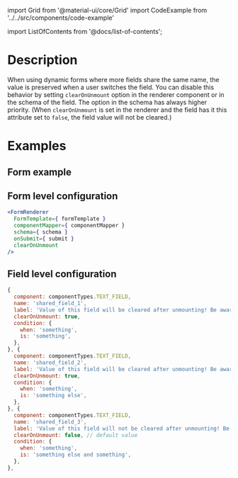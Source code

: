 import Grid from '@material-ui/core/Grid'
import CodeExample from '../../src/components/code-example'

import ListOfContents from '@docs/list-of-contents';

<Grid container item>
<Grid item xs={12} md={10}>

# Description

When using dynamic forms where more fields share the same name, the value is preserved when a user switches the field. You can disable this behavior by setting 
`clearOnUnmount` option in the renderer component or in the schema of the field. The option in the schema has always higher priority. (When 
`clearOnUnmount` is set in the renderer and the field has it this attribute set to `false`, the field value will not be cleared.)

# Examples

## Form example

<CodeExample source="components/clear-on-unmount" mode="preview" />


## Form level configuration

```jsx
<FormRenderer
  FormTemplate={ formTemplate }
  componentMapper={ componentMapper }
  schema={ schema }
  onSubmit={ submit }
  clearOnUnmount
/>
```

## Field level configuration

```jsx
{
  component: componentTypes.TEXT_FIELD,
  name: 'shared_field_1',
  label: 'Value of this field will be cleared after unmounting! Be aware!',
  clearOnUnmount: true,
  condition: {
    when: 'something',
    is: 'something',
  },
}, {
  component: componentTypes.TEXT_FIELD,
  name: 'shared_field_2',
  label: 'Value of this field will be cleared after unmounting! Be aware!',
  clearOnUnmount: true,
  condition: {
    when: 'something',
    is: 'something else',
  },
}, {
  component: componentTypes.TEXT_FIELD,
  name: 'shared_field_3',
  label: 'Value of this field will not be cleared after unmounting! Be aware!',
  clearOnUnmount: false, // default value
  condition: {
    when: 'something',
    is: 'something else and something',
  },
},
```

</Grid>
<Grid item xs={false} md={2}>
  <ListOfContents file="renderer/unmounting" />
</Grid>
</Grid>
